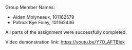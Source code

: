 Group Member Names:
- Aiden Molyneaux, 101162579
- Patrick Kye Foley, 101162436

All parts of the assignment were successfully completed.

Video demonstration link: https://youtu.be/Y7O_AFTBlek